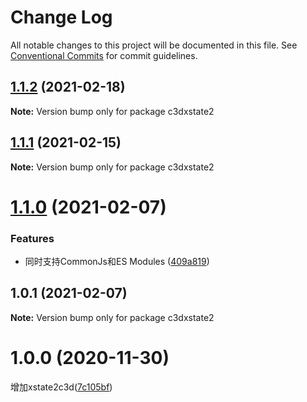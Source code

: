 # Change Log

All notable changes to this project will be documented in this file.
See [Conventional Commits](https://conventionalcommits.org) for commit guidelines.

## [1.1.2](https://github.com/AILHC/EasyGameFrameworkOpen/compare/c3dxstate2@1.1.1...c3dxstate2@1.1.2) (2021-02-18)

**Note:** Version bump only for package c3dxstate2





## [1.1.1](https://github.com/AILHC/EasyGameFrameworkOpen/compare/c3dxstate2@1.1.0...c3dxstate2@1.1.1) (2021-02-15)

**Note:** Version bump only for package c3dxstate2





# [1.1.0](https://github.com/AILHC/EasyGameFrameworkOpen/compare/c3dxstate2@1.0.1...c3dxstate2@1.1.0) (2021-02-07)


### Features

* 同时支持CommonJs和ES Modules ([409a819](https://github.com/AILHC/EasyGameFrameworkOpen/commit/409a819cfca6808a4070abcbc8acc80a2caf1c84))





## 1.0.1 (2021-02-07)

**Note:** Version bump only for package c3dxstate2





# 1.0.0 (2020-11-30)

增加xstate2c3d([7c105bf](https://github.com/AILHC/EasyGameFrameworkOpen/commit/7c105bf18442acf3031ea1af1ea00116622aecf0))
